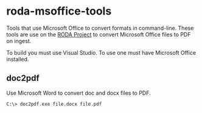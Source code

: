 roda-msoffice-tools
===================

Tools that use Microsoft Office to convert formats in command-line. These tools are use on the [RODA Project](http://roda-community.org) to convert Microsoft Office files to PDF on ingest.

To build you must use Visual Studio. To use one must have Microsoft Office installed.

## doc2pdf

Use Microsoft Word to convert doc and docx files to PDF.

```
C:\> doc2pdf.exe file.docx file.pdf
```
